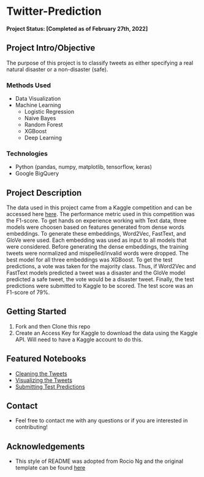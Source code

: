 # Twitter-Prediction

#### Project Status: [Completed as of February 27th, 2022]

## Project Intro/Objective
The purpose of this project is to classify tweets as either specifying a real natural disaster or a non-disaster (safe). 


### Methods Used
* Data Visualization
* Machine Learning
  * Logistic Regression
  * Naive Bayes
  * Random Forest
  * XGBoost
  * Deep Learning

### Technologies 
* Python (pandas, numpy, matplotlib, tensorflow, keras)
* Google BigQuery


## Project Description
The data used in this project came from a Kaggle competition and can be accessed here [here](https://www.kaggle.com/c/nlp-getting-started/overview). The performance metric used in this competition was the F1-score. To get hands on experience working with Text data, three models were choosen based on features generated from dense words embeddings. To generate these embeddings, Word2Vec, FastText, and GloVe were used. Each embedding was used as input to all models that were considered. Before generating the dense embeddings, the training tweets were normalized and mispelled/invalid words were dropped. The best model for all three embeddings was XGBoost. To get the test predictions, a vote was taken for the majority class. Thus, if Word2Vec and FastText models predicted a tweet was a disaster and the GloVe model predicted a safe tweet, the vote would be a disaster tweet. Finally, the test predictions were submitted to Kaggle to be scored. The test score was an F1-score of 79%. 


## Getting Started

1. Fork and then Clone this repo
2. Create an Access Key for Kaggle to download the data using the Kaggle API. Will need to have a Kaggle account to do this. 


## Featured Notebooks
* [Cleaning the Tweets](https://github.com/AustinYunker/Twitter-Prediction/blob/main/Tweet%20Cleaner.ipynb)
* [Visualizing the Tweets](https://github.com/AustinYunker/Twitter-Prediction/blob/main/Tweet%20Visualization.ipynb)
* [Submitting Test Predictions](https://github.com/AustinYunker/Twitter-Prediction/blob/main/Model%20Test%20Predictions.ipynb)



## Contact
* Feel free to contact me with any questions or if you are interested in contributing!

## Acknowledgements 
* This style of README was adopted from Rocio Ng and the original template can be found [here](https://github.com/sfbrigade/data-science-wg/blob/master/dswg_project_resources/Project-README-template.md)
